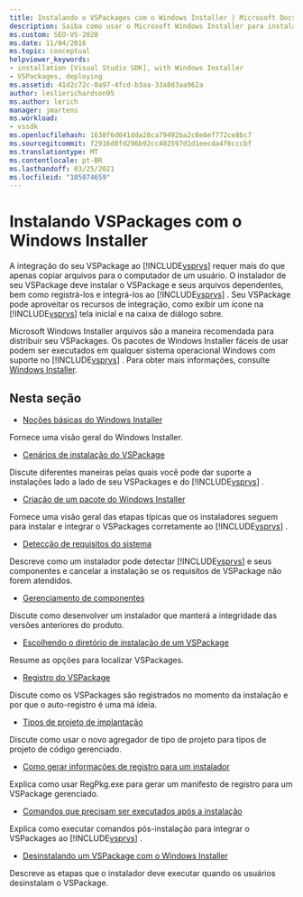 ```yaml
---
title: Instalando o VSPackages com o Windows Installer | Microsoft Docs
description: Saiba como usar o Microsoft Windows Installer para instalar um VSPackage e seus arquivos dependentes, bem como registrá-los e integrá-los ao Visual Studio.
ms.custom: SEO-VS-2020
ms.date: 11/04/2016
ms.topic: conceptual
helpviewer_keywords:
- installation [Visual Studio SDK], with Windows Installer
- VSPackages, deploying
ms.assetid: 41d2c72c-0a97-4fcd-b3aa-33a8d3aa962a
author: leslierichardson95
ms.author: lerich
manager: jmartens
ms.workload:
- vssdk
ms.openlocfilehash: 1638f6d041dda28ca79492ba2c8e6ef772ce8bc7
ms.sourcegitcommit: f2916d8fd296b92cc402597d1d1eecda4f6cccbf
ms.translationtype: MT
ms.contentlocale: pt-BR
ms.lasthandoff: 03/25/2021
ms.locfileid: "105074659"
---
```

# <a name="installing-vspackages-with-windows-installer"></a>Instalando VSPackages com o Windows Installer
A integração do seu VSPackage ao [!INCLUDE[vsprvs](../../code-quality/includes/vsprvs_md.md)] requer mais do que apenas copiar arquivos para o computador de um usuário. O instalador de seu VSPackage deve instalar o VSPackage e seus arquivos dependentes, bem como registrá-los e integrá-los ao [!INCLUDE[vsprvs](../../code-quality/includes/vsprvs_md.md)] . Seu VSPackage pode aproveitar os recursos de integração, como exibir um ícone na [!INCLUDE[vsprvs](../../code-quality/includes/vsprvs_md.md)] tela inicial e na caixa de diálogo sobre.

 Microsoft Windows Installer arquivos são a maneira recomendada para distribuir seu VSPackages. Os pacotes de Windows Installer fáceis de usar podem ser executados em qualquer sistema operacional Windows com suporte no [!INCLUDE[vsprvs](../../code-quality/includes/vsprvs_md.md)] . Para obter mais informações, consulte [Windows Installer](/previous-versions/2kt85ked(v=vs.120)).

## <a name="in-this-section"></a>Nesta seção
- [Noções básicas do Windows Installer](../../extensibility/internals/windows-installer-basics.md)

 Fornece uma visão geral do Windows Installer.

- [Cenários de instalação do VSPackage](../../extensibility/internals/vspackage-setup-scenarios.md)

 Discute diferentes maneiras pelas quais você pode dar suporte a instalações lado a lado de seu VSPackages e do [!INCLUDE[vsprvs](../../code-quality/includes/vsprvs_md.md)] .

- [Criação de um pacote do Windows Installer](../../extensibility/internals/authoring-a-windows-installer-package.md)

 Fornece uma visão geral das etapas típicas que os instaladores seguem para instalar e integrar o VSPackages corretamente ao [!INCLUDE[vsprvs](../../code-quality/includes/vsprvs_md.md)] .

- [Detecção de requisitos do sistema](../../extensibility/internals/detecting-system-requirements.md)

 Descreve como um instalador pode detectar [!INCLUDE[vsprvs](../../code-quality/includes/vsprvs_md.md)] e seus componentes e cancelar a instalação se os requisitos de VSPackage não forem atendidos.

- [Gerenciamento de componentes](../../extensibility/internals/component-management.md)

 Discute como desenvolver um instalador que manterá a integridade das versões anteriores do produto.

- [Escolhendo o diretório de instalação de um VSPackage](../../extensibility/internals/choosing-the-installation-directory-for-a-vspackage.md)

 Resume as opções para localizar VSPackages.

- [Registro do VSPackage](../../extensibility/internals/vspackage-registration.md)

 Discute como os VSPackages são registrados no momento da instalação e por que o auto-registro é uma má ideia.

- [Tipos de projeto de implantação](../../extensibility/internals/deploying-project-types.md)

 Discute como usar o novo agregador de tipo de projeto para tipos de projeto de código gerenciado.

- [Como gerar informações de registro para um instalador](../../extensibility/internals/how-to-generate-registry-information-for-an-installer.md)

 Explica como usar RegPkg.exe para gerar um manifesto de registro para um VSPackage gerenciado.

- [Comandos que precisam ser executados após a instalação](../../extensibility/internals/commands-that-must-be-run-after-installation.md)

 Explica como executar comandos pós-instalação para integrar o VSPackages ao [!INCLUDE[vsprvs](../../code-quality/includes/vsprvs_md.md)] .

- [Desinstalando um VSPackage com o Windows Installer](../../extensibility/internals/uninstalling-a-vspackage-with-windows-installer.md)

 Descreve as etapas que o instalador deve executar quando os usuários desinstalam o VSPackage.